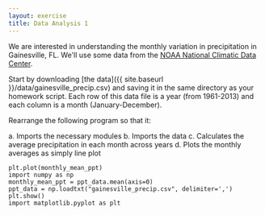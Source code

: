 ```yaml
---
layout: exercise
title: Data Analysis 1
---
```


We are interested in understanding the monthly variation in precipitation in
Gainesville, FL. We'll use some data from the
[NOAA National Climatic Data Center](http://www.ncdc.noaa.gov/).

Start by downloading [the data]({{ site.baseurl }}/data/gainesville_precip.csv) and saving it in
the same directory as your homework script. Each row of this data file is a year
(from 1961-2013) and each column is a month (January-December).

Rearrange the following program so that it:

a. Imports the necessary modules
b. Imports the data
c. Calculates the average precipitation in each month across years
d. Plots the monthly averages as simply line plot

```
plt.plot(monthly_mean_ppt)
import numpy as np
monthly_mean_ppt = ppt_data.mean(axis=0)
ppt_data = np.loadtxt("gainesville_precip.csv", delimiter=',')
plt.show()
import matplotlib.pyplot as plt
```
